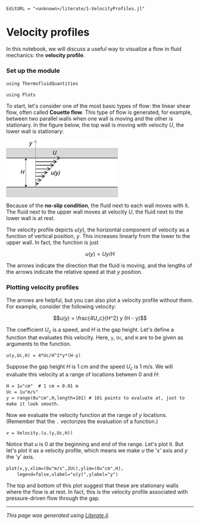 ```@meta
EditURL = "<unknown>/literate/1-VelocityProfiles.jl"
```

# Velocity profiles
In this notebook, we will discuss a useful way to visualize a flow in fluid
mechanics: the **velocity profile**.

### Set up the module

```@example 1-VelocityProfiles
using ThermofluidQuantities
```

```@example 1-VelocityProfiles
using Plots
```

To start, let's consider one of the most basic types of flow: the linear shear flow,
often called **Couette flow**. This type of flow is generated, for example, between
two parallel walls when one wall is moving and the other is stationary. In the figure
below, the top wall is moving with velocity $U$, the lower wall is stationary:

<img src="https://raw.githubusercontent.com/UCLAMAEThreads/MAE103/master/notebook/Couette.svg" alt="velocity profile" width="300" align="center"/>

Because of the **no-slip condition**, the fluid next to each wall moves with it. The
fluid next to the upper wall moves at velocity $U$, the fluid next to the lower wall
is at rest.

The velocity profile depicts $u(y)$, the horizontal component of velocity as a
function of vertical position, $y$. This increases linearly from the lower to the
upper wall. In fact, the function is just

$$u(y) = Uy/H$$

The arrows indicate the direction that the fluid is moving, and the lengths of
the arrows indicate the relative speed at that $y$ position.

### Plotting velocity profiles
The arrows are helpful, but you can also plot a velocity profile without them.
For example, consider the following velocity:

$$u(y) = \frac{4U_c}{H^2} y (H - y)$$

The coefficient $U_c$ is a speed, and $H$ is the gap height.
Let's define a function that evaluates this velocity. Here, `y`, `Uc`, and `H`
are to be given as arguments to the function.

```@example 1-VelocityProfiles
u(y,Uc,H) = 4*Uc/H^2*y*(H-y)
```

Suppose the gap height $H$ is 1 cm and the speed $U_c$ is 1 m/s. We will evaluate
this velocity at a range of locations between 0 and $H$:

```@example 1-VelocityProfiles
H = 1u"cm"  # 1 cm = 0.01 m
Uc = 1u"m/s"
y = range(0u"cm",H,length=101) # 101 points to evaluate at, just to make it look smooth.
```

Now we evaluate the velocity function at the range of $y$ locations. (Remember that
the `.` vectorizes the evaluation of a function.)

```@example 1-VelocityProfiles
v = Velocity.(u.(y,Uc,H))
```

Notice that $u$ is 0 at the beginning and end of the range. Let's plot it. But
let's plot it as a velocity profile, which means we make $u$ the 'x' axis and $y$
the 'y' axis.

```@example 1-VelocityProfiles
plot(v,y,xlim=(0u"m/s",2Uc),ylim=(0u"cm",H),
    legend=false,xlabel="u(y)",ylabel="y")
```

The top and bottom of this plot suggest that these are stationary walls where the
flow is at rest. In fact, this is the velocity profile associated with pressure-driven
flow through the gap.

---

*This page was generated using [Literate.jl](https://github.com/fredrikekre/Literate.jl).*

